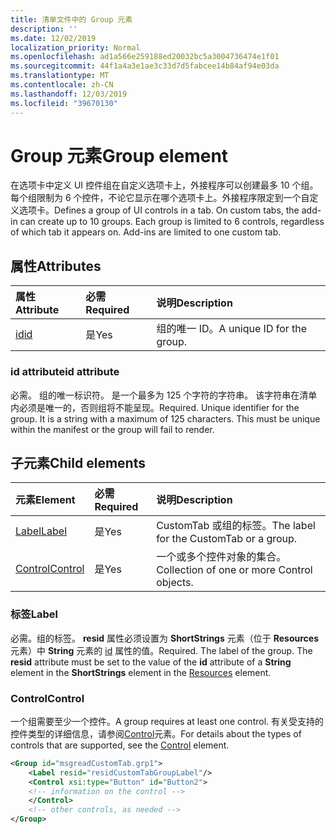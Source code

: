 ```yaml
---
title: 清单文件中的 Group 元素
description: ''
ms.date: 12/02/2019
localization_priority: Normal
ms.openlocfilehash: ad1a566e259188ed20032bc5a3004736474e1f01
ms.sourcegitcommit: 44f1a4a3e1ae3c33d7d5fabcee14b84af94e03da
ms.translationtype: MT
ms.contentlocale: zh-CN
ms.lasthandoff: 12/03/2019
ms.locfileid: "39670130"
---
```

# <a name="group-element"></a><span data-ttu-id="6a789-102">Group 元素</span><span class="sxs-lookup"><span data-stu-id="6a789-102">Group element</span></span>

<span data-ttu-id="6a789-p101">在选项卡中定义 UI 控件组在自定义选项卡上，外接程序可以创建最多 10 个组。每个组限制为 6 个控件，不论它显示在哪个选项卡上。外接程序限定到一个自定义选项卡。</span><span class="sxs-lookup"><span data-stu-id="6a789-p101">Defines a group of UI controls in a tab.  On custom tabs, the add-in can create up to 10 groups. Each group is limited to 6 controls, regardless of which tab it appears on. Add-ins are limited to one custom tab.</span></span>

## <a name="attributes"></a><span data-ttu-id="6a789-106">属性</span><span class="sxs-lookup"><span data-stu-id="6a789-106">Attributes</span></span>

|  <span data-ttu-id="6a789-107">属性</span><span class="sxs-lookup"><span data-stu-id="6a789-107">Attribute</span></span>  |  <span data-ttu-id="6a789-108">必需</span><span class="sxs-lookup"><span data-stu-id="6a789-108">Required</span></span>  |  <span data-ttu-id="6a789-109">说明</span><span class="sxs-lookup"><span data-stu-id="6a789-109">Description</span></span>  |
|:-----|:-----|:-----|
|  [<span data-ttu-id="6a789-110">id</span><span class="sxs-lookup"><span data-stu-id="6a789-110">id</span></span>](#id-attribute)  |  <span data-ttu-id="6a789-111">是</span><span class="sxs-lookup"><span data-stu-id="6a789-111">Yes</span></span>  | <span data-ttu-id="6a789-112">组的唯一 ID。</span><span class="sxs-lookup"><span data-stu-id="6a789-112">A unique ID for the group.</span></span>|

### <a name="id-attribute"></a><span data-ttu-id="6a789-113">id attribute</span><span class="sxs-lookup"><span data-stu-id="6a789-113">id attribute</span></span>

<span data-ttu-id="6a789-p102">必需。 组的唯一标识符。 是一个最多为 125 个字符的字符串。 该字符串在清单内必须是唯一的，否则组将不能呈现。</span><span class="sxs-lookup"><span data-stu-id="6a789-p102">Required. Unique identifier for the group. It is a string with a maximum of 125 characters. This must be unique within the manifest or the group will fail to render.</span></span>

## <a name="child-elements"></a><span data-ttu-id="6a789-118">子元素</span><span class="sxs-lookup"><span data-stu-id="6a789-118">Child elements</span></span>
|  <span data-ttu-id="6a789-119">元素</span><span class="sxs-lookup"><span data-stu-id="6a789-119">Element</span></span> |  <span data-ttu-id="6a789-120">必需</span><span class="sxs-lookup"><span data-stu-id="6a789-120">Required</span></span>  |  <span data-ttu-id="6a789-121">说明</span><span class="sxs-lookup"><span data-stu-id="6a789-121">Description</span></span>  |
|:-----|:-----|:-----|
|  [<span data-ttu-id="6a789-122">Label</span><span class="sxs-lookup"><span data-stu-id="6a789-122">Label</span></span>](#label)      | <span data-ttu-id="6a789-123">是</span><span class="sxs-lookup"><span data-stu-id="6a789-123">Yes</span></span> |  <span data-ttu-id="6a789-124">CustomTab 或组的标签。</span><span class="sxs-lookup"><span data-stu-id="6a789-124">The label for the CustomTab or a group.</span></span>  |
|  [<span data-ttu-id="6a789-125">Control</span><span class="sxs-lookup"><span data-stu-id="6a789-125">Control</span></span>](#control)    | <span data-ttu-id="6a789-126">是</span><span class="sxs-lookup"><span data-stu-id="6a789-126">Yes</span></span> |  <span data-ttu-id="6a789-127">一个或多个控件对象的集合。</span><span class="sxs-lookup"><span data-stu-id="6a789-127">Collection of one or more Control objects.</span></span>  |

### <a name="label"></a><span data-ttu-id="6a789-128">标签</span><span class="sxs-lookup"><span data-stu-id="6a789-128">Label</span></span> 

<span data-ttu-id="6a789-p103">必需。组的标签。 **resid** 属性必须设置为 **ShortStrings** 元素（位于 **Resources** 元素）中 **String** 元素的 [id](resources.md) 属性的值。</span><span class="sxs-lookup"><span data-stu-id="6a789-p103">Required. The label of the group. The  **resid** attribute must be set to the value of the **id** attribute of a **String** element in the **ShortStrings** element in the [Resources](resources.md) element.</span></span>

### <a name="control"></a><span data-ttu-id="6a789-132">Control</span><span class="sxs-lookup"><span data-stu-id="6a789-132">Control</span></span>
<span data-ttu-id="6a789-133">一个组需要至少一个控件。</span><span class="sxs-lookup"><span data-stu-id="6a789-133">A group requires at least one control.</span></span> <span data-ttu-id="6a789-134">有关受支持的控件类型的详细信息，请参阅[Control](control.md)元素。</span><span class="sxs-lookup"><span data-stu-id="6a789-134">For details about the types of controls that are supported, see the [Control](control.md) element.</span></span>

```xml
<Group id="msgreadCustomTab.grp1">
    <Label resid="residCustomTabGroupLabel"/>
    <Control xsi:type="Button" id="Button2">
    <!-- information on the control -->
    </Control>
    <!-- other controls, as needed -->
</Group>
```
